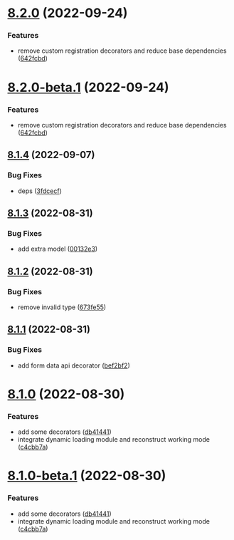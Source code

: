 # [8.2.0](https://github.com/vodyani/swagger/compare/v8.1.4...v8.2.0) (2022-09-24)


### Features

* remove custom registration decorators and reduce base dependencies ([642fcbd](https://github.com/vodyani/swagger/commit/642fcbdfd1cf097dc5bd073df08de052dbeea9ef))

# [8.2.0-beta.1](https://github.com/vodyani/swagger/compare/v8.1.4...v8.2.0-beta.1) (2022-09-24)


### Features

* remove custom registration decorators and reduce base dependencies ([642fcbd](https://github.com/vodyani/swagger/commit/642fcbdfd1cf097dc5bd073df08de052dbeea9ef))

## [8.1.4](https://github.com/vodyani/swagger/compare/v8.1.3...v8.1.4) (2022-09-07)


### Bug Fixes

* deps ([3fdcecf](https://github.com/vodyani/swagger/commit/3fdcecfbedfdcaf6887ce84aeede7ccde22cd5ce))

## [8.1.3](https://github.com/vodyani/swagger/compare/v8.1.2...v8.1.3) (2022-08-31)


### Bug Fixes

* add extra model ([00132e3](https://github.com/vodyani/swagger/commit/00132e3a783c36a53ec2be0366aa96d133d8fb08))

## [8.1.2](https://github.com/vodyani/swagger/compare/v8.1.1...v8.1.2) (2022-08-31)


### Bug Fixes

* remove invalid type ([673fe55](https://github.com/vodyani/swagger/commit/673fe5542cbb0b8d88aa79b7a00f125967549bbd))

## [8.1.1](https://github.com/vodyani/swagger/compare/v8.1.0...v8.1.1) (2022-08-31)


### Bug Fixes

* add form data api decorator ([bef2bf2](https://github.com/vodyani/swagger/commit/bef2bf2baea4b23aee3e664f00b212dbec6013b2))

# [8.1.0](https://github.com/vodyani/swagger/compare/v8.0.1...v8.1.0) (2022-08-30)


### Features

* add some decorators ([db41441](https://github.com/vodyani/swagger/commit/db414419ca2efdd30cf73d5ba993d5d584ff8b3b))
* integrate dynamic loading module and reconstruct working mode ([c4cbb7a](https://github.com/vodyani/swagger/commit/c4cbb7ac19bd1edb199ae8fcac301b018e154271))

# [8.1.0-beta.1](https://github.com/vodyani/swagger/compare/v8.0.1...v8.1.0-beta.1) (2022-08-30)


### Features

* add some decorators ([db41441](https://github.com/vodyani/swagger/commit/db414419ca2efdd30cf73d5ba993d5d584ff8b3b))
* integrate dynamic loading module and reconstruct working mode ([c4cbb7a](https://github.com/vodyani/swagger/commit/c4cbb7ac19bd1edb199ae8fcac301b018e154271))
